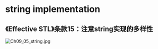 # string implementation

## 《Effective STL》条款15：注意string实现的多样性

![Ch09_05_string.jpg](https://github.com/ltimaginea/Cpp-Primer/blob/main/CppPrimer/Images/Chapter09/Ch09_05_string.jpg)

 